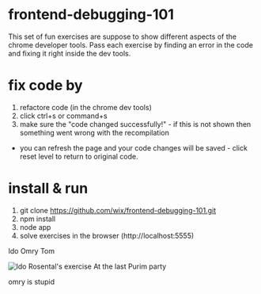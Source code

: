 frontend-debugging-101
======================
This set of fun exercises are suppose to show different aspects of the chrome developer tools.
Pass each exercise by finding an error in the code and fixing it right inside the dev tools.

fix code by
===========
1. refactore code (in the chrome dev tools)
2. click ctrl+s or command+s
3. make sure the "code changed successfully!" - if this is not shown then something went wrong with the recompilation

* you can refresh the page and your code changes will be saved - click reset level to return to original code.

install & run
=============

1. git clone https://github.com/wix/frontend-debugging-101.git
2. npm install
3. node app
4. solve exercises in the browser (http://localhost:5555)


Ido     Omry    Tom

![Ido Rosental's exercise](https://github.com/wix/frontend-debugging-101/blob/master/monsters.jpg)
At the last Purim party

omry is stupid
